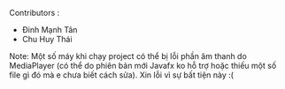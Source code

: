 
Contributors :

  - Đinh Mạnh Tân
  - Chu Huy Thái

Note: Một số máy khi chạy project có thể bị lỗi phần âm thanh do MediaPlayer (có thể do phiên bản mới Javafx ko hỗ trợ hoặc thiếu một số file gì đó mà e chưa biết cách sửa).
Xin lỗi vì sự bất tiện này :( 
